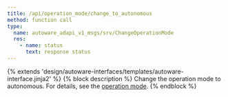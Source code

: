 ```yaml
---
title: /api/operation_mode/change_to_autonomous
method: function call
type:
  name: autoware_adapi_v1_msgs/srv/ChangeOperationMode
  res:
    - name: status
      text: response status
---
```


{% extends 'design/autoware-interfaces/templates/autoware-interface.jinja2' %}
{% block description %}
Change the operation mode to autonomous. For details, see the [operation mode](./index.md).
{% endblock %}
